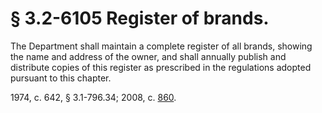 # § 3.2-6105 Register of brands.

<p>The Department shall maintain a complete register of all brands, showing the name and address of the owner, and shall annually publish and distribute copies of this register as prescribed in the regulations adopted pursuant to this chapter.</p><p>1974, c. 642, § 3.1-796.34; 2008, c. <a href='http://lis.virginia.gov/cgi-bin/legp604.exe?081+ful+CHAP0860'>860</a>.</p>